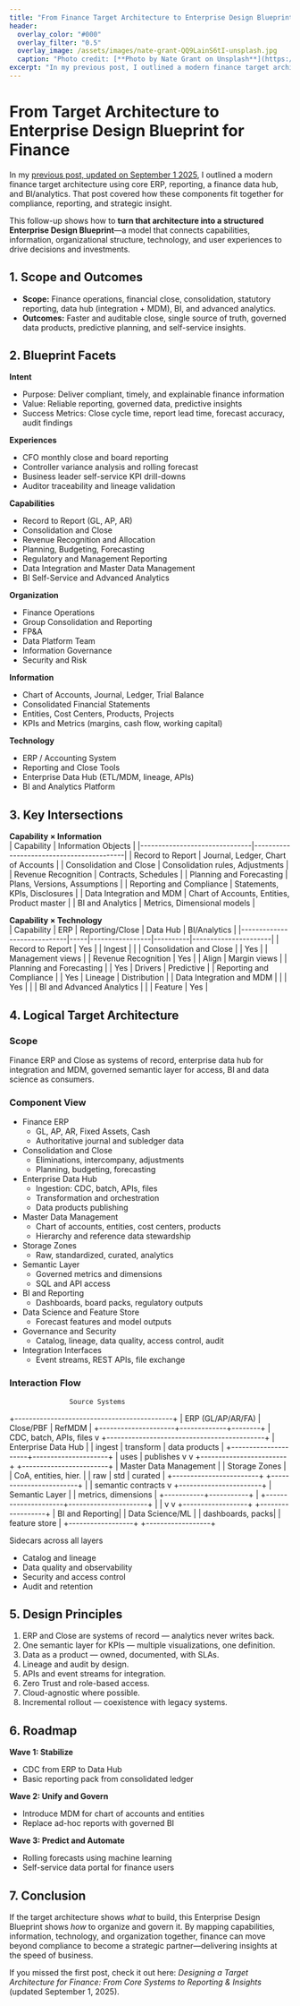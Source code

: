 ```yaml
---
title: "From Finance Target Architecture to Enterprise Design Blueprint"
header:
  overlay_color: "#000"
  overlay_filter: "0.5"
  overlay_image: /assets/images/nate-grant-QQ9LainS6tI-unsplash.jpg
  caption: "Photo credit: [**Photo by Nate Grant on Unsplash**](https://unsplash.com)"
excerpt: "In my previous post, I outlined a modern finance target architecture with ERP, reporting, a finance data hub, and BI/analytics. This follow-up goes one step deeper: how to translate that architecture into an Enterprise Design Blueprint. By mapping capabilities, information, organization, and technology together, finance can move beyond compliance to become a true driver of insight and strategy."
---
```




# From Target Architecture to Enterprise Design Blueprint for Finance

In my [previous post, updated on September 1 2025](https://pettersson.dev/finance-target-architecture/), I outlined a modern finance target architecture using core ERP, reporting, a finance data hub, and BI/analytics. That post covered how these components fit together for compliance, reporting, and strategic insight.

This follow-up shows how to **turn that architecture into a structured Enterprise Design Blueprint**—a model that connects capabilities, information, organizational structure, technology, and user experiences to drive decisions and investments.

## 1. Scope and Outcomes

- **Scope:** Finance operations, financial close, consolidation, statutory reporting, data hub (integration + MDM), BI, and advanced analytics.  
- **Outcomes:** Faster and auditable close, single source of truth, governed data products, predictive planning, and self-service insights.

## 2. Blueprint Facets

**Intent**  
- Purpose: Deliver compliant, timely, and explainable finance information  
- Value: Reliable reporting, governed data, predictive insights  
- Success Metrics: Close cycle time, report lead time, forecast accuracy, audit findings

**Experiences**  
- CFO monthly close and board reporting  
- Controller variance analysis and rolling forecast  
- Business leader self-service KPI drill-downs  
- Auditor traceability and lineage validation

**Capabilities**  
- Record to Report (GL, AP, AR)  
- Consolidation and Close  
- Revenue Recognition and Allocation  
- Planning, Budgeting, Forecasting  
- Regulatory and Management Reporting  
- Data Integration and Master Data Management  
- BI Self-Service and Advanced Analytics

**Organization**  
- Finance Operations  
- Group Consolidation and Reporting  
- FP&A  
- Data Platform Team  
- Information Governance  
- Security and Risk

**Information**  
- Chart of Accounts, Journal, Ledger, Trial Balance  
- Consolidated Financial Statements  
- Entities, Cost Centers, Products, Projects  
- KPIs and Metrics (margins, cash flow, working capital)

**Technology**  
- ERP / Accounting System  
- Reporting and Close Tools  
- Enterprise Data Hub (ETL/MDM, lineage, APIs)  
- BI and Analytics Platform

## 3. Key Intersections

**Capability × Information**  
| Capability                    | Information Objects                     |
|-------------------------------|------------------------------------------|
| Record to Report              | Journal, Ledger, Chart of Accounts       |
| Consolidation and Close       | Consolidation rules, Adjustments         |
| Revenue Recognition           | Contracts, Schedules                     |
| Planning and Forecasting      | Plans, Versions, Assumptions             |
| Reporting and Compliance      | Statements, KPIs, Disclosures            |
| Data Integration and MDM      | Chart of Accounts, Entities, Product master |
| BI and Analytics              | Metrics, Dimensional models              |

**Capability × Technology**  
| Capability                  | ERP | Reporting/Close | Data Hub | BI/Analytics         |
|-----------------------------|-----|-----------------|----------|----------------------|
| Record to Report            | Yes |                 | Ingest   |                      |
| Consolidation and Close     |     | Yes             |          | Management views     |
| Revenue Recognition         | Yes |                 | Align    | Margin views         |
| Planning and Forecasting    |     | Yes             | Drivers  | Predictive           |
| Reporting and Compliance    |     | Yes             | Lineage  | Distribution         |
| Data Integration and MDM    |     |                 | Yes      |                      |
| BI and Advanced Analytics   |     |                 | Feature  | Yes                  |

## 4. Logical Target Architecture
### Scope
Finance ERP and Close as systems of record, enterprise data hub for integration and MDM, governed semantic layer for access, BI and data science as consumers.

### Component View
- Finance ERP
  - GL, AP, AR, Fixed Assets, Cash
  - Authoritative journal and subledger data
- Consolidation and Close
  - Eliminations, intercompany, adjustments
  - Planning, budgeting, forecasting
- Enterprise Data Hub
  - Ingestion: CDC, batch, APIs, files
  - Transformation and orchestration
  - Data products publishing
- Master Data Management
  - Chart of accounts, entities, cost centers, products
  - Hierarchy and reference data stewardship
- Storage Zones
  - Raw, standardized, curated, analytics
- Semantic Layer
  - Governed metrics and dimensions
  - SQL and API access
- BI and Reporting
  - Dashboards, board packs, regulatory outputs
- Data Science and Feature Store
  - Forecast features and model outputs
- Governance and Security
  - Catalog, lineage, data quality, access control, audit
- Integration Interfaces
  - Event streams, REST APIs, file exchange

### Interaction Flow
                   Source Systems
   +--------------------------------------------+
   |  ERP (GL/AP/AR/FA)  |  Close/PBF  | RefMDM |
   +---------------------+-------------+--------+
                 | CDC, batch, APIs, files
                 v
   +--------------------------------------------+
   |              Enterprise Data Hub           |
   |  ingest  |  transform  |  data products   |
   +---------------------+---------------------+
                 | uses                | publishes
                 v                     v
   +------------------------+   +------------------------+
   | Master Data Management |   |     Storage Zones      |
   | CoA, entities, hier.   |   | raw | std | curated   |
   +------------------------+   +------------------------+
                                         |
                                         | semantic contracts
                                         v
                               +-----------------------+
                               |     Semantic Layer    |
                               | metrics, dimensions   |
                               +-----------+-----------+
                                           |
                     +---------------------+----------------------+
                     |                                            |
                     v                                            v
            +------------------+                         +------------------+
            |  BI and Reporting|                         | Data Science/ML  |
            | dashboards, packs|                         | feature store     |
            +------------------+                         +------------------+

   Sidecars across all layers
   - Catalog and lineage
   - Data quality and observability
   - Security and access control
   - Audit and retention
 
## 5. Design Principles

1. ERP and Close are systems of record — analytics never writes back.  
2. One semantic layer for KPIs — multiple visualizations, one definition.  
3. Data as a product — owned, documented, with SLAs.  
4. Lineage and audit by design.  
5. APIs and event streams for integration.  
6. Zero Trust and role-based access.  
7. Cloud-agnostic where possible.  
8. Incremental rollout — coexistence with legacy systems.

## 6. Roadmap

**Wave 1: Stabilize**  
- CDC from ERP to Data Hub  
- Basic reporting pack from consolidated ledger

**Wave 2: Unify and Govern**  
- Introduce MDM for chart of accounts and entities  
- Replace ad-hoc reports with governed BI

**Wave 3: Predict and Automate**  
- Rolling forecasts using machine learning  
- Self-service data portal for finance users

## 7. Conclusion

If the target architecture shows *what* to build, this Enterprise Design Blueprint shows *how* to organize and govern it. By mapping capabilities, information, technology, and organization together, finance can move beyond compliance to become a strategic partner—delivering insights at the speed of business.

If you missed the first post, check it out here: *Designing a Target Architecture for Finance: From Core Systems to Reporting & Insights* (updated September 1, 2025).
